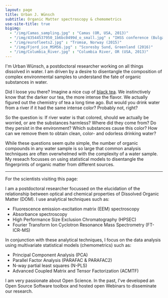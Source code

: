 ```yaml
---
layout: page
title: Urban J. Wünsch
subtitle: Organic Matter spectroscopy & chemometrics
use-site-title: true
bigimg: 
  - "/img/Camas_sampling.jpg" : "Camas (OR, USA, 2013)"
  - "/img/43544537950_1b6bc0499d_o_small.jpg" : "IHSS conference (Bulgaria, 2018)"
  - "/img/eurofleets2.jpg" : "Tromsø, Norway (2015)"
  - "/img/Fjord_ice_MSM56.jpg" : "Scoresby Sund, Greenland (2016)"
  - "/img/Columbia_River.jpg" : "Columbia River, OR (USA, 2013)"
---
```


I'm Urban Wünsch, a postdoctoral researcher working on all things dissolved in water. I am driven by a desire to disentangle the composition of complex environmental samples to understand the fate of organic substances in water. 

Did I loose you there? Imagine a nice cup of [black tea](https://www.youtube.com/watch?v=e43xgMIW6K4). We instinctively know that the darker our tea, the more intense the flavor. We actually figured out the chemistry of tea a long time ago. But would you drink water from a river if it had the same intense color? Probably not, right? 

So the question is: If river water is that colored, should we actually be worried, or are the substances harmless? Where did they come from? Do they persist in the environment? Which substances cause this color? How can we remove them to obtain clean, color- and odorless drinking water?

While these questions seem quite simple, the number of organic compounds in any water sample is so large that common analysis techniques are often overwhelmed with the complexity of a water sample. My reseach focusses on using statistical models to disentangle the fingerprints of organic matter from different sources.

---
For the scientists visiting this page:

I am a postdoctoral researcher focussed on the elucidation of the relationship between optical and chemical properties of Dissolved Organic Matter (DOM). I use analytical techniques such as:

- Fluorescence emission-excitation matrix (EEM) spectroscopy
- Absorbance spectroscopy
- High Performance Size Exclusion Chromatography (HPSEC)
- Fourier Transform Ion Cyclotron Resonance Mass Spectrometry (FT-ICR-MS)

In conjunction with these analytical techniques, I focus on the data analysis using multivariate statistical models (chemometrics) such as:

- Principal Component Analysis (PCA)
- Parallel Factor Analysis (PARAFAC & PARAFAC2)
- N-way partial least squares (N-PLS)
- Advanced Coupled Matrix and Tensor Factorization (ACMTF)

I am very passionate about Open Science. In the past, I've developed an Open Source Software toolbox and hosted open Webinars to disseminate our research.
